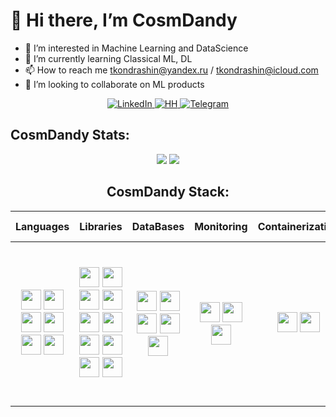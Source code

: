 # 👋 Hi there, I’m CosmDandy

- 👀 I’m interested in Machine Learning and DataScience
- 🌱 I’m currently learning Classical ML, DL
- 📫 How to reach me tkondrashin@yandex.ru / tkondrashin@icloud.com
- 💞️ I’m looking to collaborate on ML products

<div id="badges" align="center">
  <a href="#">
    <img src="https://img.shields.io/badge/LinkedIn-blue?style=flat&logo=linkedin&logoColor=white" alt="LinkedIn">
  </a>
  <a href="https://habr.com/ru/users/CosmDandy/">
    <img src="https://img.shields.io/badge/Habr-red?style=flat&logo=habr&logoColor=white" alt="HH">
  </a>
  <a href="https://t.me/ViCosmDandy">
    <img src="https://img.shields.io/badge/Telegram-blue?style=flat&logo=telegram&logoColor=white" alt="Telegram">
  </a>
</div>

## CosmDandy Stats:
<div align="center">
    <img src="https://streak-stats.demolab.com?user=CosmDandy&theme=graywhite&card_width=800">
    <img src="https://github-readme-stats.vercel.app/api?username=CosmDandy&show_icons=true&theme=graywhite&rank_icon=github&border_color=ABABAB&card_width=800"
    <img src="https://github-readme-stats.vercel.app/api/top-langs/?username=CosmDandy&layout=compact&theme=graywhite&&border_color=ABABAB&card_width=800"
</div>

## CosmDandy Stack:

|                                                                                                                                                                                                                            Languages                                                                                                                                                                                                                             |                                                                                                                                                                                                                                                                                                                                                                                             Libraries                                                                                                                                                                                                                                                                                                                                                                                             |                                                                                                                                                                                            DataBases                                                                                                                                                                                             |                                                                                                                Monitoring                                                                                                                |                                                                              Сontainerization                                                                              |                                                                 Version Control                                                                  |                                                                          Writing                                                                           |                                                                                                                                                                                                                                                                                                                             Tools                                                                                                                                                                                                                                                                                                                              |
|:----------------------------------------------------------------------------------------------------------------------------------------------------------------------------------------------------------------------------------------------------------------------------------------------------------------------------------------------------------------------------------------------------------------------------------------------------------------:|:-------------------------------------------------------------------------------------------------------------------------------------------------------------------------------------------------------------------------------------------------------------------------------------------------------------------------------------------------------------------------------------------------------------------------------------------------------------------------------------------------------------------------------------------------------------------------------------------------------------------------------------------------------------------------------------------------------------------------------------------------------------------------------------------------:|:------------------------------------------------------------------------------------------------------------------------------------------------------------------------------------------------------------------------------------------------------------------------------------------------------------------------------------------------------------------------------------------------:|:----------------------------------------------------------------------------------------------------------------------------------------------------------------------------------------------------------------------------------------:|:--------------------------------------------------------------------------------------------------------------------------------------------------------------------------:|:------------------------------------------------------------------------------------------------------------------------------------------------:|:----------------------------------------------------------------------------------------------------------------------------------------------------------:|:--------------------------------------------------------------------------------------------------------------------------------------------------------------------------------------------------------------------------------------------------------------------------------------------------------------------------------------------------------------------------------------------------------------------------------------------------------------------------------------------------------------------------------------------------------------------------------------------------------------------------------------------------------------:|
| <img height="32" src="https://unpkg.com/simple-icons@v9/icons/python.svg"> <img height="32" src="https://unpkg.com/simple-icons@v9/icons/jupyter.svg"> <img height="32" src="https://unpkg.com/simple-icons@v9/icons/javascript.svg"> <img height="32" src="https://unpkg.com/simple-icons@v9/icons/html5.svg"> <img height="32" src="https://unpkg.com/simple-icons@v9/icons/css3.svg"> <img height="32" src="https://unpkg.com/simple-icons@v9/icons/php.svg"> | <img height="32" src="https://unpkg.com/simple-icons@v9/icons/pandas.svg">  <img height="32" src="https://unpkg.com/simple-icons@v9/icons/numpy.svg">  <img height="32" src="https://unpkg.com/simple-icons@v9/icons/scipy.svg">  <img height="32" src="https://unpkg.com/simple-icons@v9/icons/pytorch.svg">  <img height="32" src="https://unpkg.com/simple-icons@v9/icons/tensorflow.svg">  <img height="32" src="https://unpkg.com/simple-icons@v9/icons/scikitlearn.svg">  <img height="32" src="https://unpkg.com/simple-icons@v9/icons/plotly.svg">  <img height="32" src="https://unpkg.com/simple-icons@v9/icons/selenium.svg">  <img height="32" src="https://unpkg.com/simple-icons@v9/icons/flask.svg"> <img height="32" src="https://unpkg.com/simple-icons@v9/icons/bootstrap.svg"> | <img height="32" src="https://unpkg.com/simple-icons@v9/icons/postgresql.svg">  <img height="32" src="https://unpkg.com/simple-icons@v9/icons/clickhouse.svg">  <img height="32" src="https://unpkg.com/simple-icons@v9/icons/redis.svg">  <img height="32" src="https://unpkg.com/simple-icons@v9/icons/sqlite.svg">  <img height="32" src="https://unpkg.com/simple-icons@v9/icons/mysql.svg"> | <img height="32" src="https://unpkg.com/simple-icons@v9/icons/grafana.svg">  <img height="32" src="https://unpkg.com/simple-icons@v9/icons/prometheus.svg">  <img height="32" src="https://unpkg.com/simple-icons@v9/icons/graylog.svg"> | <img height="32" src="https://cdn.jsdelivr.net/npm/simple-icons@v9/icons/docker.svg">  <img height="32" src="https://unpkg.com/simple-icons@v9/icons/linuxcontainers.svg"> | <img height="32" src="https://unpkg.com/simple-icons@v9/icons/git.svg">  <img height="32" src="https://unpkg.com/simple-icons@v9/icons/dvc.svg"> | <img height="32" src="https://unpkg.com/simple-icons@v9/icons/obsidian.svg">  <img height="32" src="https://unpkg.com/simple-icons@v9/icons/markdown.svg"> | <img height="32" src="https://unpkg.com/simple-icons@v9/icons/visualstudiocode.svg">  <img height="32" src="https://unpkg.com/simple-icons@v9/icons/pycharm.svg">  <img height="32" src="https://unpkg.com/simple-icons@v9/icons/datagrip.svg">  <img height="32" src="https://unpkg.com/simple-icons@v9/icons/phpstorm.svg">  <img height="32" src="https://unpkg.com/simple-icons@v9/icons/warp.svg"> <img height="32" src="https://unpkg.com/simple-icons@v9/icons/figma.svg"> <img height="32" src="https://unpkg.com/simple-icons@v9/icons/adobephotoshop.svg"> <img height="32" src="https://unpkg.com/simple-icons@v9/icons/adobelightroomclassic.svg"> |
